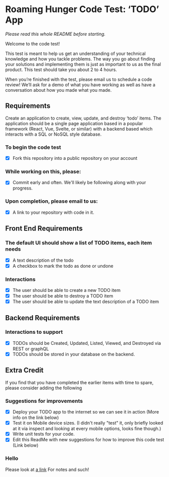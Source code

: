 # Roaming Hunger Code Test: ‘TODO’ App

*Please read this whole README before starting.*

Welcome to the code test! 

This test is meant to help us get an understanding of your technical knowledge and how you tackle problems. The way you go about finding your solutions and implementing them is just as important to us as the final product. This test should take you about 2 to 4 hours.

When you’re finished with the test, please email us to schedule a code review! We’ll ask for a demo of what you have working as well as have a conversation about how you made what you made. 

## Requirements
Create an application to create, view, update, and destroy ‘todo’ items. The application should be a single page application based in a popular framework (React, Vue, Svelte, or similar) with a backend based which interacts with a SQL or NoSQL style database.

### To begin the code test
* [X] Fork this repository into a public repository on your account

### While working on this, please:
* [X] Commit early and often. We'll likely be following along with your progress.

### Upon completion, please email to us:
* [X] A link to your repository with code in it.

## Front End Requirements

### The default UI should show a list of TODO items, each item needs
* [X] A text description of the todo
* [X] A checkbox to mark the todo as done or undone

### Interactions
* [X] The user should be able to create a new TODO item
* [X] The user should be able to destroy a TODO item
* [X] The user should be able to update the text description of a TODO item

## Backend Requirements

### Interactions to support
* [X] TODOs should be Created, Updated, Listed, Viewed, and Destroyed via REST or graphQL
* [X] TODOs should be stored in your database on the backend. 

## Extra Credit

If you find that you have completed the earlier items with time to spare, please consider adding the following

### Suggestions for improvements
* [X] Deploy your TODO app to the internet so we can see it in action (More info on the link below)
* [X] Test it on Mobile device sizes. (I didn't really "test" it, only briefly looked at it via inspect and looking at every mobile options, looks fine though.)
* [X] Write unit tests for your code.
* [X] Edit this ReadMe with new suggestions for how to improve this code test (Link below)

### Hello
Please look at [a link](https://github.com/pkim050/codetest/blob/main/Notes.md) For notes and such!
